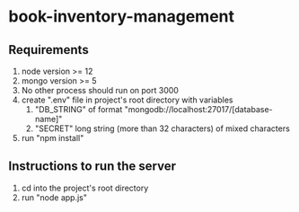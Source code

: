 # book-inventory-management

## Requirements

1. node version >= 12
1. mongo version >= 5
1. No other process should run on port 3000
1. create ".env" file in project's root directory with variables
    1. "DB_STRING" of format "mongodb://localhost:27017/[database-name]"
    1. "SECRET" long string (more than 32 characters) of mixed characters
1. run "npm install"


## Instructions to run the server

1. cd into the project's root directory
1. run "node app.js"